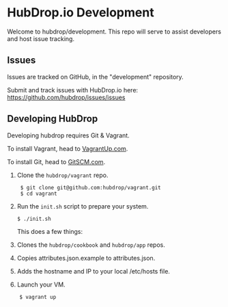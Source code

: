 HubDrop.io Development
======================

Welcome to hubdrop/development. This repo will serve to assist developers and 
host issue tracking.

Issues
------
Issues are tracked on GitHub, in the "development" repository.

Submit and track issues with HubDrop.io here: https://github.com/hubdrop/issues/issues

Developing HubDrop
------------------

Developing hubdrop requires Git & Vagrant.  

To install Vagrant, head to [VagrantUp.com](http://www.vagrantup.com/downloads).

To install Git, head to [GitSCM.com](http://www.gitscm.com).

1. Clone the `hubdrop/vagrant` repo.

   ```
    $ git clone git@github.com:hubdrop/vagrant.git 
    $ cd vagrant
   ```
2. Run the `init.sh` script to prepare your system. 
    ```
    $ ./init.sh
    ```
    This does a few things:
  1. Clones the `hubdrop/cookbook` and `hubdrop/app` repos.
  2. Copies attributes.json.example to attributes.json.
  3. Adds the hostname and IP to your local /etc/hosts file.

3. Launch your VM.

```
    $ vagrant up
```
